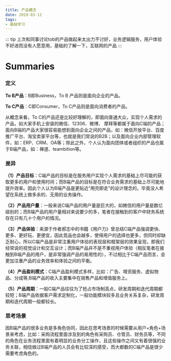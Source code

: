 ```yaml
---
title: 产品概念
date: 2019-03-12
tags: 
- 基础学习
---
```



::: tip
上次和同事讨论tob的产品做起来太出力不讨好，业务逻辑服务，用户体验不好进而没有人愿意用，基础的了解一下，互联网的产品
:::
<!--more -->

# Summaries

### 定义 

**To B产品**：B即Business，To B 产品则是面向企业的产品。

**To C产品**：C即Consumer，To C产品则是面向消费者的产品。

从概念来看，To C的产品还是比较好理解的，即面向普通大众，实现个人需求的产品，如大家手机上安装的微信、12306、微博、 摩拜等都属于面向C端的产品；面向B端的产品大家很容易能想到面向企业之间的产品，如：微信开放平台、百度推广平台、淘宝卖家平台等，也就是我们常说的B2B；以及面向企业内部管理软件，如：ERP、CRM、OA等；除此之外，个人认为面向团体或者组织的产品也属于B端产品，如：禅道、teambition等。

### 差异
**（1）产品目标**：C端产品的目标是在服务用户实现个人需求的基础上尽可能的获取更多的用户和使用时间；而B端产品的目标是在符合业务需求的基础上尽可能地提升效率。因此个人认为B端产品是更贴近“用完即走”的设计理念的，毕竟没人希望在系统上做多余的、无用的业务操作。

**（2）产品用户量**：一般来说C端产品的用户量是巨大的，如微信的用户量是数亿级别的；而B端产品的用户量相对来说要少的多，笔者在接触到的客户中财务系统存在只有几十个用户的情况。

**（3）产品体验**：来源于作者郝志中的书籍《用户力》曾总结C端产品强调更快、更多、更好玩、更便宜，因此竞品也会越多，使得用户的选择也更多，但同时却缺乏耐心，所以C端产品是非常注重用户体验的表现层和框架层的效果呈现，即我们经常说的视觉设计和交互设计；而B端产品并不是不重视用户体验（相反笔者在接触到B端产品的用户，是非常强调产品的易用性的），不过相比于C端产品而言，会更加注重产品的业务效率和体验之间的平衡。

**（4）产品盈利模式**：C端产品盈利模式多样，比如：广告、增资服务、虚拟物品、分成等;B端产品的收入主要集中在销售产品和增值服务上。

**（5）产品周期**：一般C端产品往往为了抢占市场制高点，研发周期和迭代周期都较短；B端产品依据客户需求定制化，一般功能模块较多且业务关系复杂，研发周期和迭代周期一般都较长。

### 思考场景
因B端产品的很多业务是多角色协同，因此在思考场景的时候需要从用户+角色+场景来考虑，比如：采购流程里面涉及到的角色有采购员、仓管员、财务员等，不同的角色在业务流程里面有着明显的业务分工操作，且这些操作之间又有着很强的业务关联，相信做过B端产品的人员会有比较深的感受，而大都数的C端产品是很少需要考虑角色的。
